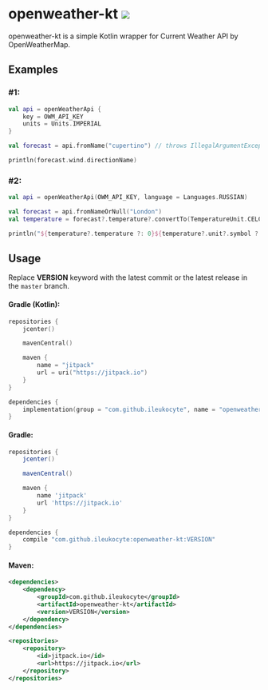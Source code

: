 # openweather-kt [![](https://jitpack.io/v/ileukocyte/openweather-kt.svg)](https://jitpack.io/#ileukocyte/openweather-kt)
openweather-kt is a simple Kotlin wrapper for Current Weather API by OpenWeatherMap.

## Examples
### #1:
```kotlin
val api = openWeatherApi {
    key = OWM_API_KEY
    units = Units.IMPERIAL
}

val forecast = api.fromName("cupertino") // throws IllegalArgumentException if nothing has been found

println(forecast.wind.directionName)
```
### #2:
```kotlin
val api = openWeatherApi(OWM_API_KEY, language = Languages.RUSSIAN)

val forecast = api.fromNameOrNull("London")
val temperature = forecast?.temperature?.convertTo(TemperatureUnit.CELCIUS_DEGREE)

println("${temperature?.temperature ?: 0}${temperature?.unit?.symbol ?: "K"}")
```
## Usage
Replace **VERSION** keyword with the latest commit or the latest release in the `master` branch.
#### Gradle (Kotlin):
```kotlin
repositories {
    jcenter()

    mavenCentral()

    maven {
        name = "jitpack"
        url = uri("https://jitpack.io")
    }
}

dependencies {
    implementation(group = "com.github.ileukocyte", name = "openweather-kt", version = "VERSION")
}
```
#### Gradle:
```groovy
repositories {
    jcenter()

    mavenCentral()

    maven {
        name 'jitpack'
        url 'https://jitpack.io'
    }
}

dependencies {
    compile "com.github.ileukocyte:openweather-kt:VERSION"
}
```
#### Maven:
```xml
<dependencies>
    <dependency>
        <groupId>com.github.ileukocyte</groupId>
        <artifactId>openweather-kt</artifactId>
        <version>VERSION</version>
    </dependency>
</dependencies>

<repositories>
    <repository>
        <id>jitpack.io</id>
        <url>https://jitpack.io</url>
    </repository>
</repositories>
```
